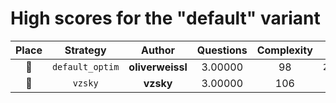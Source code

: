# High scores for the "default" variant

| Place | Strategy | Author | Questions | Complexity | Source |
|:-----:|:--------:|:------:|:---------:|:----------:|:------:|
| :1st_place_medal: | `default_optim` | **oliverweissl** | 3.00000 | 98 | `20240920_141117_default_optim.py` |
| :2nd_place_medal: | `vzsky` | **vzsky** | 3.00000 | 106 | `20240917_225929_vzsky.py` |
